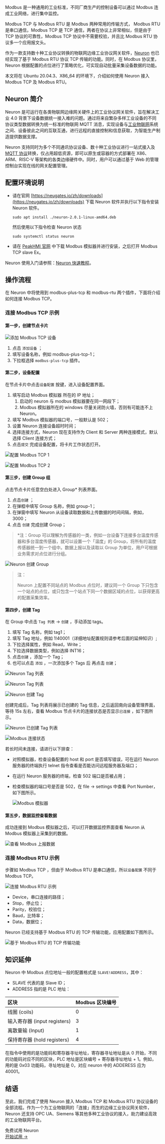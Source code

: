 Modbus 是一种通用的工业标准，不同厂商生产的控制设备可以通过 Modbus 连成工业网络，进行集中监控。

Modbus TCP 与 Modbus RTU 是 Modbus 两种常用的传输方式， Modbus RTU 是串口通信，Modbus TCP 是 TCP 通信，两者在协议上非常相似，但是由于 TCP 协议的可靠性，Modbus TCP 协议中不需要校验，并且比 Modbus RTU 协议多一个应用报文头。

作为一款支持数十种工业协议转换的物联网边缘工业协议网关软件，[Neuron](https://neugates.io/zh) 也已经实现了基于 Modbus RTU 协议 TCP 传输的功能。同时，在 Modbus 协议里，Neuron 根据配置的点位进行了策略优化，可实现自动批量采集设备数据的功能。

本文将在 Ubuntu 20.04.3、X86_64 的环境下，介绍如何使用 Neuron 接入 Modbus TCP 及 Modbus RTU。

## Neuron 简介

Neuron 是可运行在各类物联网边缘网关硬件上的工业协议网关软件，旨在解决工业 4.0 背景下设备数据统一接入难的问题。通过将来自繁杂多样工业设备的不同协议类型数据转换为统一标准的物联网 MQTT 消息，实现设备与[工业物联网](https://www.emqx.com/zh/use-cases/industrial-iot)系统之间、设备彼此之间的互联互通，进行远程的直接控制和信息获取，为智能生产制造提供数据支撑。

Neuron 支持同时为多个不同通讯协议设备、数十种工业协议进行一站式接入及 [MQTT 协议](https://www.emqx.com/zh/mqtt)转换，仅占用超低资源，即可以原生或容器的方式部署在 X86、ARM、RISC-V 等架构的各类边缘硬件中。同时，用户可以通过基于 Web 的管理控制台实现在线的网关配置管理。

## 配置环境说明

- 请在官网 [https://neugates.io/zh/downloads](https://neugates.io/zh/downloads)  下载 Neuron 软件并执行以下指令安装 Neuron 软件。

   ```
   sudo apt install ./neuron-2.0.1-linux-amd64.deb
   ``` 

   然后使用以下指令检查 Neuron 状态

   ```
   sudo systemctl status neuron
   ```

- 请在 [PeakHMI 官网](https://hmisys.com/) 中下载 Modbus 模拟器并进行安装，之后打开 Modbus TCP slave Ex。

Neuron 使用入门请参照：[Neuron 快速教程](https://neugates.io/docs/zh/latest/getting-started/quick_start.html#环境搭建)。


## 操作流程

在 Neuron 中将使用到 modbus-plus-tcp 和 modbus-rtu 两个插件，下面将介绍如何连接 Modbus TCP。

### 连接 Modbus TCP 示例

#### 第一步，创建节点卡片

![添加 Modbus TCP 设备](https://assets.emqx.com/images/a9162c3ce7515d96212f89de354aaef7.png)

1. 点击 `添加设备` ；
2. 填写设备名称，例如 modbus-plus-tcp-1；
3. 下拉框选择 `modbus-plus-tcp` 插件。

#### 第二步，设备配置

在节点卡片中点击`设备配置` 按键，进入设备配置界面。

1. 填写启动 Modbus 模拟器 所在的 IP 地址；
   1. 启动的 neuron 与 modbus 模拟器要在同一网段下；
   2. Modbus 模拟器所在的 windows 尽量关闭防火墙，否则有可能连不上 Neuron。
2. 填写 Modbus 模拟器的端口号，一般默认是 502；
3. 设置 Neuron 连接设备超时时间；
4. 选择连接方式，Neuron 现在支持作为 Client 和 Server 两种连接模式，默认选择 Client 连接方式；
5. 点击`提交` 完成设备配置，将卡片工作状态打开。

![配置 Modbus TCP 1](https://assets.emqx.com/images/5a5cf60d15e94c56517b13abf2ec0555.png)

![配置 Modbus TCP 2](https://assets.emqx.com/images/8d0386daa624238218e5c66019d48040.png)

#### 第三步，创建 Group 组

点击节点卡片任意空白处进入 Group* 列表界面。

1. 点击`创建` ；
2. 在弹框中填写 Group 名称，例如 group-1；
3. 在弹窗中填写 Neuron 从设备读取数据和上传数据的时间间隔，例如，3000；
4. 点击 `创建` 完成创建 Group；

> *注：Group 可以理解为传感器的一类，例如一台设备下连接多台温度传感器和多台湿度传感器，就可以设置一个「温度」的 Group，将所有的温度传感器统一到一个组中。数据上报以及读取以 Group 为单位，用户可根据业务需求对点位进行分组。

![Neuron 创建 Group](https://assets.emqx.com/images/ee7a99a4d8c8ec76528fc91024bc631d.png)

> 注：
>
> Neuron 上配置不同站点的 Modbus 点位时，建议同一个 Group 下只包含一个站点的点位，或只包含一个站点下同一个数据区域的点位，以获得更高的配置采集效率。

#### 第四步，创建 Tag

在 Group 中点击 `Tag 列表` → `创建` ，手动添加 tags。

1. 填写 Tag 名称，例如 tag1；
2. 填写 Tag 地址，例如 1!40001（详细地址配置规则请参考后面的延伸知识）;
3. 下拉选择属性，例如 Read，Write；
4. 下拉选择数据类型，例如选择 INT16；
5. 点击`创建` ，添加一个 Tag；
6. 也可以点击 `添加` ，一次添加多个 Tags 后 再点击 `创建`；


![Neuron Tag 列表](https://assets.emqx.com/images/4318ad38a0550b1a7b9360ff2c22049c.png)

![Neuron Tag 列表](https://assets.emqx.com/images/689fb55facce8701ce200b6b4ad07625.png)

![Neuron 创建 Tag](https://assets.emqx.com/images/08ca4f8bf8a2f2ffff2612f6feaef6a3.png)

创建完成后，Tag 列表将展示已创建的 Tag 信息，之后返回南向设备管理界面，等待 15s 左右，查看 Modbus 节点卡片的连接状态是否显示`已连接` ，如下图所示。

![Neuron 已创建 Tag 列表](https://assets.emqx.com/images/7f12db0b32a9ee764d66126e417c7468.png)

![Modbus 连接状态](https://assets.emqx.com/images/71d8052132b34417f10ddc50dad11b27.png)

若长时间未连接，请进行以下排查：

- 对照模拟器，检查设备配置的 host 和 port 是否填写错误，可在运行 Neuron 服务器的终端执行 telnet 指令查看是否能访问远程服务器及端口；
- 在运行 Neuron 服务器的终端，检查 502 端口是否被占用；
- 检查模拟器的端口号是否是 502，在 file → settings 中查看 Port Number，如下图所示。

   ![Modbus 模拟器](https://assets.emqx.com/images/8e87c6d6e10540de8f5c409112c7520e.png)
 

#### 第五步，数据监控查看数据

成功连接到 Modbus 模拟器之后，可以打开数据监控界面查看 Neuron 从 Modbus 模拟器上采集到的数据。

![查看 Modbus 上报数据](https://assets.emqx.com/images/452ce2ee3dd129433e4f54302a165dd7.png)

### 连接 Modbus RTU 示例

步骤如 Modbus TCP ，但由于 Modbus RTU 是串口通信，所以`设备配置` 不同于 Modbus TCP。

![连接 Modbus RTU 示例](https://assets.emqx.com/images/275e4a6747a65885093722dbd8ed369f.png)

- Device，串口连接的路径；
- Stop，停止位；
- Parity，校验位；
- Baud，比特率；
- Data，数据位；

Neuron 已经支持基于 Modbus RTU 的 TCP 传输功能，应用配置如下图所示。

![基于 Modbus RTU 的 TCP 传输功能](https://assets.emqx.com/images/6298d95a69ebcd03082480750209fee6.png)

## 知识延伸

Neuron 中 Modbus 点位地址一般的配置格式是 `SLAVE!ADDRESS`，其中：

- SLAVE 代表的是 Slave ID；
- ADDRESS 指的是 PLC 地址：

| 区块                         | **Modbus 区块编号** |
| :--------------------------- | :------------------ |
| 线圈 (coils)                 | 0                   |
| 输入寄存器 (input registers) | 3                   |
| 离散量输 (Input)             | 1                   |
| 保持寄存器 (hold registers)  | 4                   |

在指令中使用的是功能码和寄存器寻址地址，寄存器寻址地址是从 0 开始，不同的功能码对应不同的区块，PLC 地址是区块编号 + 寄存器寻址地址 + 1。例如，用的是 0x03 功能码，寻址地址是 0，对应 neuron 中的 ADDERESS 应为 40001。

## 结语

至此，我们完成了使用 Neuron 接入 Modbus TCP 和 Modbus RTU 协议设备的全部流程。作为一个为工业物联网的「连接」而生的边缘工业协议网关软件，Neuron 还支持 OPC UA、Siemens 等其他多种工业协议的接入，助力建设高效的工业物联网平台。



<section class="promotion">
    <div>
        免费试用 Neuron
    </div>
    <a href="https://www.emqx.com/zh/try?product=neuron" class="button is-gradient px-5">开始试用 →</a>
</section>
